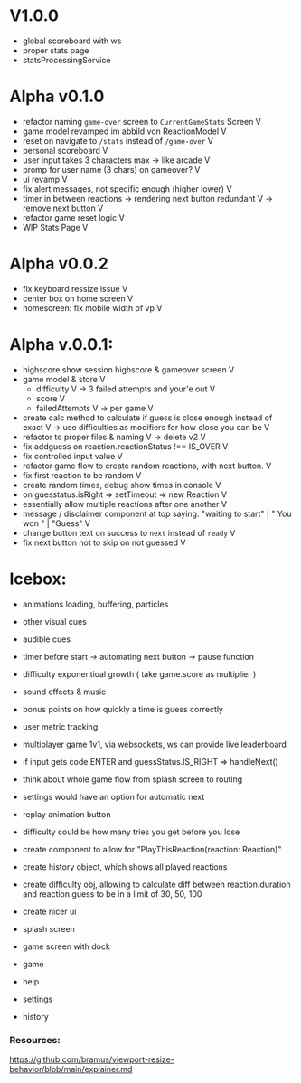 # V1.0.0
- global scoreboard with ws
- proper stats page
- statsProcessingService

# Alpha v0.1.0
- refactor naming `game-over` screen to `CurrentGameStats` Screen V
- game model revamped im abbild von ReactionModel V
- reset on navigate to `/stats` instead of `/game-over` V
- personal scoreboard V
- user input takes 3 characters max -> like arcade V
- promp for user name (3 chars) on gameover? V
- ui revamp V
- fix alert messages, not specific enough (higher lower) V
- timer in between reactions -> rendering next button redundant V
-> remove next button V
- refactor game reset logic V
- WIP Stats Page V

# Alpha v0.0.2
- fix keyboard ressize issue V
- center box on home screen V
- homescreen: fix mobile width of vp V


# Alpha v.0.0.1:

- highscore show session highscore & gameover screen V
- game model & store V
  - difficulty V
    -> 3 failed attempts and your'e out V
  - score V
  - failedAttempts V
    -> per game V
- create calc method to calculate if guess is close enough instead of exact V
  -> use difficulties as modifiers for how close you can be V
- refactor to proper files & naming V
  -> delete v2 V
- fix addguess on reaction.reactionStatus !== IS_OVER V
- fix controlled input value V
- refactor game flow to create random reactions, with next button. V
- fix first reaction to be random V
- create random times, debug show times in console V
- on guesstatus.isRight => setTimeout => new Reaction V
- essentially allow multiple reactions after one another V
- message / disclaimer component at top saying: "waiting to start" | " You won " | "Guess" V
- change button text on success to `next` instead of `ready` V
- fix next button not to skip on not guessed V

# Icebox:

- animations loading, buffering, particles
- other visual cues
- audible cues
- timer before start
  -> automating next button
  -> pause function
- difficulty exponentioal growth ( take game.score as multiplier )
- sound effects & music
- bonus points on how quickly a time is guess correctly
- user metric tracking

- multiplayer game 1v1, via websockets, ws can provide live leaderboard
- if input gets code.ENTER and guessStatus.IS_RIGHT => handleNext()
- think about whole game flow from splash screen to routing
- settings would have an option for automatic next
- replay animation button
- difficulty could be how many tries you get before you lose
- create component to allow for "PlayThisReaction(reaction: Reaction)"
- create history object, which shows all played reactions
- create difficulty obj, allowing to calculate diff between reaction.duration and reaction.guess to be in a limit of 30, 50, 100
- create nicer ui
- splash screen
- game screen with dock
- game
- help
- settings
- history

### Resources:
https://github.com/bramus/viewport-resize-behavior/blob/main/explainer.md
